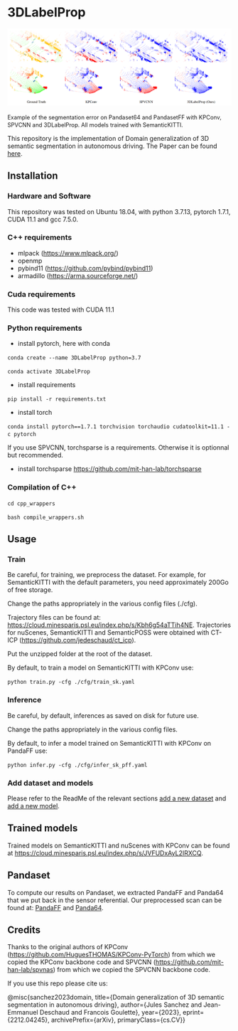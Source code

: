 # 3DLabelProp

![example](./images/example.png)

<span style="font-size:0.9em;">Example of the segmentation error on Pandaset64 and PandasetFF with KPConv, SPVCNN and 3DLabelProp. All models trained with SemanticKITTI.</span>

This repository is the implementation of Domain generalization of 3D semantic segmentation in autonomous driving. The Paper can be found [here](https://arxiv.org/abs/2212.04245).

## Installation

### Hardware and Software

This repository was tested on Ubuntu 18.04, with python 3.7.13, pytorch 1.7.1, CUDA 11.1 and gcc 7.5.0.

### C++ requirements

- mlpack (https://www.mlpack.org/)
- openmp
- pybind11 (https://github.com/pybind/pybind11)
- armadillo (https://arma.sourceforge.net/)

### Cuda requirements

This code was tested with CUDA 11.1

### Python requirements
- install pytorch, here with conda

`conda create --name 3DLabelProp python=3.7`

`conda activate 3DLabelProp`

- install requirements

`pip install -r requirements.txt`

- install torch

`conda install pytorch==1.7.1 torchvision torchaudio cudatoolkit=11.1 -c pytorch`

If you use SPVCNN, torchsparse is a requirements. Otherwise it is optionnal but recommended.
- install torchsparse https://github.com/mit-han-lab/torchsparse

### Compilation of C++

`cd cpp_wrappers`

`bash compile_wrappers.sh`

## Usage

### Train
Be careful, for training, we preprocess the dataset. For example, for SemanticKITTI with the default parameters, you need approximately 200Go of free storage.

Change the paths appropriately in the various config files (./cfg).

Trajectory files can be found at: https://cloud.minesparis.psl.eu/index.php/s/Kbh6g54aTTih4NE. Trajectories for nuScenes, SemanticKITTI and SemanticPOSS were obtained with CT-ICP (https://github.com/jedeschaud/ct_icp).

Put the unzipped folder at the root of the dataset.

By default, to train a model on SemanticKITTI with KPConv use:

`python train.py -cfg ./cfg/train_sk.yaml`

### Inference
Be careful, by default, inferences as saved on disk for future use.

Change the paths appropriately in the various config files.

By default, to infer a model trained on SemanticKITTI with KPConv on PandaFF use:

`python infer.py -cfg ./cfg/infer_sk_pff.yaml`

### Add dataset and models
Please refer to the ReadMe of the relevant sections [add a new dataset](./datasets/README.md) and [add a new model](./models/README.md).

## Trained models
Trained models on SemanticKITTI and nuScenes with KPConv can be found at https://cloud.minesparis.psl.eu/index.php/s/JVFUDxAyL2IRXCQ.

## Pandaset
To compute our results on Pandaset, we extracted PandaFF and Panda64 that we put back in the sensor referential. Our preprocessed scan can be found at: [PandaFF](https://cloud.minesparis.psl.eu/index.php/s/CXMMrShTfKoLZEp) and [Panda64](https://cloud.minesparis.psl.eu/index.php/s/viYCe1ChOd668pA).

## Credits

Thanks to the original authors of KPConv (https://github.com/HuguesTHOMAS/KPConv-PyTorch) from which we copied the KPConv backbone code and SPVCNN (https://github.com/mit-han-lab/spvnas) from which we copied the SPVCNN backbone code.

If you use this repo please cite us:

@misc{sanchez2023domain,
      title={Domain generalization of 3D semantic segmentation in autonomous driving}, 
      author={Jules Sanchez and Jean-Emmanuel Deschaud and Francois Goulette},
      year={2023},
      eprint={2212.04245},
      archivePrefix={arXiv},
      primaryClass={cs.CV}}